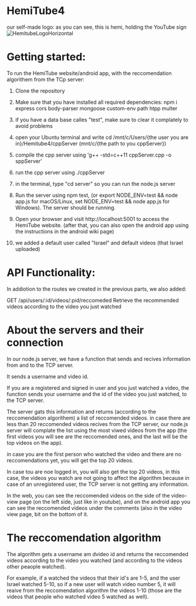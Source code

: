 # HemiTube4
our self-made logo: as you can see, this is hemi, holding the YouTube sign
![HemitubeLogoHorizontal](https://github.com/ArielGolanski/HemiTube2/assets/170665000/815d8c61-4e42-4ad7-9559-4309ca1bc596)


# Getting started:
To run the HemiTube website/android app, with the reccomendation algorithem from the TCp server:

1. Clone the repository

2. Make sure that you have installed all required dependencies: npm i express cors body-parser mongoose custom-env path htpp multer

3. if you have a data base calles "test", make sure to clear it complately to avoid problems 

4. open your Ubuntu terminal and write cd /mnt/c/Users/{the user you are in}/Hemitube4/cppServer (mnt/c/{the path to you cppServer})

5. compile the cpp server using 'g++ -std=c++11 cppServer.cpp -o sppServer'

6. run the cpp server using ./cppServer

7. in the terminal, type "cd server" so you can run the node.js server 

8. Run the server using npm test, (or export NODE_ENV=test && node app.js for macOS/Linux, set NODE_ENV=test && node app.js for Windows). The server should be running.

9. Open your browser and visit http://localhost:5001 to access the HemiTube website. (after that, you can also open the android app using the instructions in the android wiki page)

10. we added a default user called "Israel" and default videos (that Israel uploaded)

# API Functionality:
In addiotion to the routes we created in the previous parts, we also added:

GET /api/users/:id/videos/:pid/reccomeded Retrieve the recommended videos according to the video you just watched

# About the servers and their connection

In our node.js server, we have a function that sends and recives information from and to the TCP server. 

It sends a username and video id. 

If you are a registered and signed in user and you just watched a video, the function sends your username and the id of the video you just watched, to the TCP server. 

The server gats this information and returns (according to the reccomendation algorithem) a list of reccomended videos. in case there are less than 20 reccomended videos recives from the TCP server, our node.js server will complate the list using the most viwed videos from the app (the first videos you will see are the reccomended ones, and the last will be the top videos on the app).

in case you are the first person who watched the video and there are no reccomendations yet, you will get the top 20 videos.

In case tou are noe logged in, you will also get the top 20 videos, in this case, the videos you watch are not going to affect the algorithm because in case of an unregistered user, the TCP server is not getting any information.

In the web, you can see the reccomended videos on the side of the video-view page (on the left side, just like in youtube), and on the android app you can see the reccomended videos under the comments (also in the video view page, bit on the bottom of it.

# The reccomendation algorithm
The algorithm gets a username am dvideo id and returns the reccomended videos according to the video you watched (and according to the videos other peaople watched).

For example, if a watched the videos that their id's are 1-5, and the user Israel watched 5-10, so if a new user will watch video number 5, it will reaive from the reccomendation algorithm the videos 1-10 (those are the videos that people who watched video 5 watched as well).
